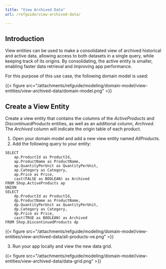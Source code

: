 ```yaml
---
title: "View Archived Data"
url: /refguide/view-archived-data/

---
```


## Introduction

View entities can be used to make a consolidated view of archived historical and active data, allowing access to both datasets in a single query, while keeping track of its origins. By consolidating, the active entity is smaller, enabling faster data retrieval and improving app performance. 

For this purpose of this use case, the following domain model is used:

{{< figure src="/attachments/refguide/modeling/domain-model/view-entities/view-archived-data/domain-model.png" >}}

## Create a View Entity 

Create a view entity that contains the columns of the *ActiveProducts* and *DiscontinuedProducts* entities, as well as an additional column, *Archived*. The *Archived* column will indicate the origin table of each product. 

1. Open your domain model and add a new view entity named *AllProducts*. 
2. Add the following query to your entity:

```
SELECT
    ap.ProductId as ProductId,
    ap.ProductName as ProductName,
    ap.QuantityPerUnit as QuantityPerUnit,
    ap.Category as Category,
    ap.Price as Price,
    cast(FALSE as BOOLEAN) as Archived
FROM Shop.ActiveProducts ap
UNION
SELECT
    dp.ProductId as ProductId,
    dp.ProductName as ProductName,
    dp.QuantityPerUnit as QuantityPerUnit,
    dp.Category as Category,
    dp.Price as Price,
    cast(TRUE as BOOLEAN) as Archived
FROM Shop.DiscontinuedProducts dp
```

{{< figure src="/attachments/refguide/modeling/domain-model/view-entities/view-archived-data/all-products-ve.png" >}}

3. Run your app locally and view the new data grid. 

{{< figure src="/attachments/refguide/modeling/domain-model/view-entities/view-archived-data/data-grid.png" >}}